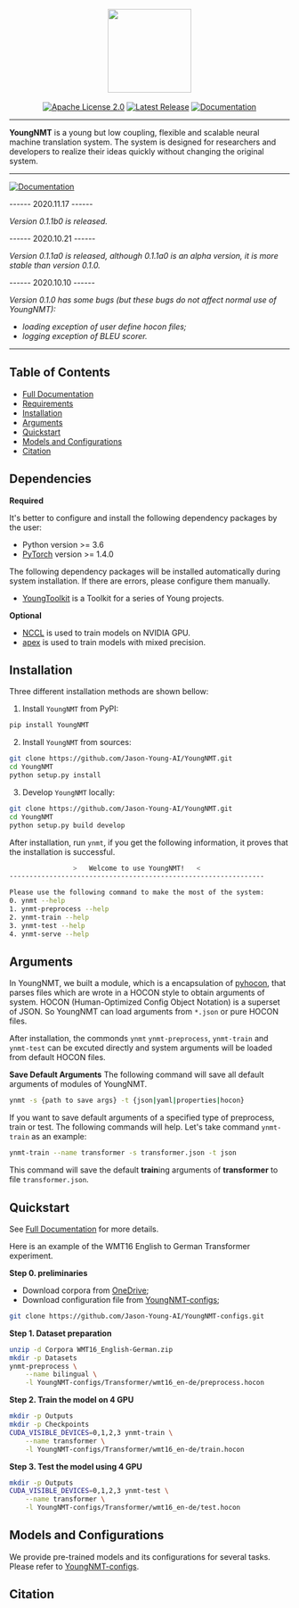 <p align="center">
  <img src="https://raw.githubusercontent.com/Jason-Young-AI/YoungNMT/master/docs/youngnmt_logo.png" width="150">
  <br />
  <br />
  <a href="https://github.com/Jason-Young-AI/YoungNMT/blob/master/LICENSE"><img alt="Apache License 2.0" src="https://img.shields.io/badge/License-Apache%202.0-brightgreen" /></a>
  <a href="https://github.com/Jason-Young-AI/YoungNMT/releases"><img alt="Latest Release" src="https://img.shields.io/badge/Release-Latest-blue" /></a>
  <a href="https://jason-young.me/YoungNMT/"><img alt="Documentation" src="https://img.shields.io/badge/Docs-Latest-yellowgreen" /></a>
</p>

--------------------------------------------------------------------------------

**YoungNMT** is a young but low coupling, flexible and scalable neural machine translation system.
The system is designed for researchers and developers to realize their ideas quickly without changing the original system.

--------------------------------------------------------------------------------

<a href="#"><img alt="Documentation" src="https://img.shields.io/badge/Notifications-Warning-red" /></a>

------ 2020.11.17 ------

*Version 0.1.1b0 is released.*

------ 2020.10.21 ------

*Version 0.1.1a0 is released, although 0.1.1a0 is an alpha version, it is more stable than version 0.1.0.*

------ 2020.10.10 ------

*Version 0.1.0 has some bugs (but these bugs do not affect normal use of YoungNMT):*
  * *loading exception of user define hocon files;*
  * *logging exception of BLEU scorer.*

--------------------------------------------------------------------------------

## Table of Contents

* [Full Documentation](https://jason-young.me/YoungNMT/)
* [Requirements](#dependencies)
* [Installation](#installation)
* [Arguments](#arguments)
* [Quickstart](#quickstart)
* [Models and Configurations](#models-and-configurations)
* [Citation](#citation)

## Dependencies

**Required**

It's better to configure and install the following dependency packages by the user:
* Python version >= 3.6
* [PyTorch](http://pytorch.org/) version >= 1.4.0

The following dependency packages will be installed automatically during system installation. If there are errors, please configure them manually.
* [YoungToolkit](https://github.com/Jason-Young-AI/YoungToolkit.git) is a Toolkit for a series of Young projects.

**Optional**

* [NCCL](https://github.com/NVIDIA/nccl) is used to train models on NVIDIA GPU.
* [apex](https://github.com/NVIDIA/apex) is used to train models with mixed precision.

## Installation

Three different installation methods are shown bellow:

1. Install `YoungNMT` from PyPI:
``` bash
pip install YoungNMT
```

2. Install `YoungNMT` from sources:
```bash
git clone https://github.com/Jason-Young-AI/YoungNMT.git
cd YoungNMT
python setup.py install
```

3. Develop `YoungNMT` locally:
```bash
git clone https://github.com/Jason-Young-AI/YoungNMT.git
cd YoungNMT
python setup.py build develop
```
After installation, run `ynmt`, if you get the following information, it proves that the installation is successful.

```bash
                >   Welcome to use YoungNMT!   <                
----------------------------------------------------------------

Please use the following command to make the most of the system:
0. ynmt --help
1. ynmt-preprocess --help
2. ynmt-train --help
3. ynmt-test --help
4. ynmt-serve --help
```

## Arguments

In YoungNMT, we built a module, which is a encapsulation of [pyhocon](https://github.com/chimpler/pyhocon),
that parses files which are wrote in a HOCON style to obtain arguments of system. 
HOCON (Human-Optimized Config Object Notation) is a superset of JSON.
So YoungNMT can load arguments from `*.json` or pure HOCON files.

After installation, the commonds `ynmt` `ynmt-preprocess`, `ynmt-train` and `ynmt-test` can be excuted directly and system arguments will be loaded from default HOCON files.

**Save Default Arguments** 
The following command will save all default arguments of modules of YoungNMT.
```bash
ynmt -s {path to save args} -t {json|yaml|properties|hocon}
```
If you want to save default arguments of a specified type of preprocess, train or test. The following commands will help.
Let's take command `ynmt-train` as an example:
```bash
ynmt-train --name transformer -s transformer.json -t json
```
This command will save the default **train**ing arguments of **transformer** to file `transformer.json`.

## Quickstart

See [Full Documentation](https://jason-young.me/YoungNMT/) for more details.

Here is an example of the WMT16 English to German Transformer experiment.

**Step 0. preliminaries**

 * Download corpora from [OneDrive](http://storage.live.com/items/F4F499EA04FAAA42\!1846:/WMT16_English-Romania.zip);
 * Download configuration file from [YoungNMT-configs](https://github.com/Jason-Young-AI/YoungNMT-configs);
 ```bash
 git clone https://github.com/Jason-Young-AI/YoungNMT-configs.git
 ```

**Step 1. Dataset preparation**

```bash
unzip -d Corpora WMT16_English-German.zip
mkdir -p Datasets
ynmt-preprocess \
    --name bilingual \
    -l YoungNMT-configs/Transformer/wmt16_en-de/preprocess.hocon
```

**Step 2. Train the model on 4 GPU**
```bash
mkdir -p Outputs
mkdir -p Checkpoints
CUDA_VISIBLE_DEVICES=0,1,2,3 ynmt-train \
    --name transformer \
    -l YoungNMT-configs/Transformer/wmt16_en-de/train.hocon
```

**Step 3. Test the model using 4 GPU**
```bash
mkdir -p Outputs
CUDA_VISIBLE_DEVICES=0,1,2,3 ynmt-test \
    --name transformer \
    -l YoungNMT-configs/Transformer/wmt16_en-de/test.hocon
```

## Models and Configurations

We provide pre-trained models and its configurations for several tasks. Please refer to [YoungNMT-configs](https://github.com/Jason-Young-AI/YoungNMT-configs).

## Citation
